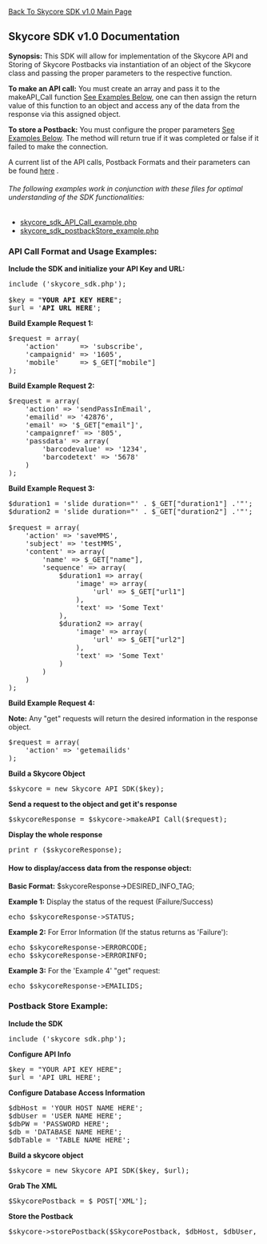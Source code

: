 <a href="/1.0/README.md">Back To Skycore SDK v1.0 Main Page</a>

<h2>Skycore SDK v1.0 Documentation</h2>

<strong>Synopsis:</strong>
This SDK will allow for implementation of the Skycore API and Storing of Skycore Postbacks via instantiation of an object of the Skycore class and passing 
the proper parameters to the respective function.  

<strong>To make an API call:</strong> You must create an array and pass it to the makeAPI_Call function [See Examples Below](#APICalls), one can then assign the return value of this
function to an object and access any of the data from the response via this assigned object.

<strong>To store a Postback:</strong> You must configure the proper parameters [See Examples Below](#PostbackStore).  The method will return true if it was completed 
or false if it failed to make the connection.

A current list of the API calls, Postback Formats and their parameters can be found 
<a href="https://github.com/SkycoreMobile/API/blob/master/1.3/README.md">here</a> .

<h6>The following examples work in conjunction with these files for optimal understanding of the SDK functionalities:</h6>
<ul>
<li><a href="/1.0/source_code/skycore_sdk_API_Call_example.php">skycore_sdk_API_Call_example.php</a></li>
<li><a href="/1.0/source_code/skycore_sdk_postbackStore_example.php">skycore_sdk_postbackStore_example.php</a></li>
</ul>

<a name="APICalls"><h3>API Call Format and Usage Examples:</h3>

<strong>Include the SDK and initialize your API Key and URL:</strong>
<pre>
include ('skycore_sdk.php');

$key = "<strong>YOUR API KEY HERE</strong>";
$url = '<strong>API URL HERE</strong>';
</pre>

<strong>Build Example Request 1:</strong>
<pre>
$request = array(
	'action'	 => 'subscribe',
	'campaignid' => '1605',
	'mobile'     => $_GET["mobile"]
);
</pre>

<strong>Build Example Request 2:</strong>
<pre>
$request = array(
	'action' => 'sendPassInEmail',
	'emailid' => '42876',
	'email' => '$_GET["email"]',
	'campaignref' => '805',
	'passdata' => array(
		'barcodevalue' => '1234',
		'barcodetext' => '5678'
	)
);
</pre>

<strong>Build Example Request 3:</strong>
<pre>
$duration1 = 'slide duration="' . $_GET["duration1"] .'"';
$duration2 = 'slide duration="' . $_GET["duration2"] .'"';

$request = array(
	'action' => 'saveMMS',
	'subject' => 'testMMS',
	'content' => array(
		'name' => $_GET["name"],
		'sequence' => array(
			$duration1 => array(
				'image' => array(
					'url' => $_GET["url1"]
				),
				'text' => 'Some Text'
			),
			$duration2 => array(
				'image' => array(
					'url' => $_GET["url2"]
				),
				'text' => 'Some Text'
			)
		)
	)
);
</pre>

<strong>Build Example Request 4:</strong><BR/>

<strong>Note:</strong> Any "get" requests will return the desired information in the response object.

<pre>
$request = array(
	'action' => 'getemailids'
);
</pre>	

<strong>Build a Skycore Object</strong>
<pre>
$skycore = new Skycore_API_SDK($key);
</pre>

<strong>Send a request to the object and get it's response</strong>
<pre>
$skycoreResponse = $skycore->makeAPI_Call($request);
</pre>

<strong>Display the whole response</strong>
<pre>
print_r ($skycoreResponse);
</pre>

<h4>How to display/access data from the response object:</h4>

<strong>Basic Format:</strong>
$skycoreResponse->DESIRED_INFO_TAG;

<strong>Example 1:</strong>
Display the status of the request (Failure/Success)
<pre>
echo $skycoreResponse->STATUS;
</pre>

<strong>Example 2:</strong>
For Error Information (If the status returns as 'Failure'):
<pre>
echo $skycoreResponse->ERRORCODE;
echo $skycoreResponse->ERRORINFO;
</pre>

<strong>Example 3:</strong>
For the 'Example 4' "get" request:
<pre>
echo $skycoreResponse->EMAILIDS;
</pre>

<a name="PostbackStore"><h3>Postback Store Example:</h3>

<strong>Include the SDK</strong>
<pre>
include ('skycore_sdk.php');
</pre>

<strong>Configure API Info</strong>  
<pre>
$key = "YOUR API KEY HERE";
$url = 'API URL HERE';  
</pre>

<strong>Configure Database Access Information</strong>
<pre>
$dbHost = 'YOUR HOST NAME HERE';
$dbUser = 'USER NAME HERE';
$dbPW = 'PASSWORD HERE';
$db = 'DATABASE NAME HERE';
$dbTable = 'TABLE NAME HERE';
</pre>

<strong>Build a skycore object</strong>
<pre>
$skycore = new Skycore_API_SDK($key, $url);
</pre>

<strong>Grab The XML</strong>
<pre>
$SkycorePostback = $_POST['XML'];
</pre>
<strong>Store the Postback</strong>
<pre>
$skycore->storePostback($SkycorePostback, $dbHost, $dbUser, $dbPW, $db, $dbTable);
</pre>
